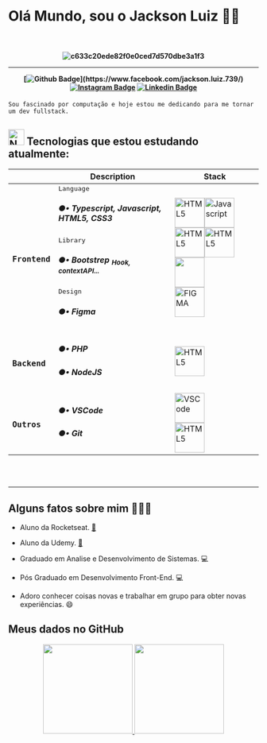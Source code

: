 <h3 align="center">  <br>

# Olá Mundo, sou o Jackson Luiz 👨‍💻
<br>

</h3>
<h4 align="center">
 
![c633c20ede82f0e0ced7d570dbe3a1f3](https://user-images.githubusercontent.com/70382532/138322189-2db8df52-9dcb-40a0-88a8-c365466bd33d.gif)

<hr>

[![Github Badge](https://img.shields.io/badge/-Facebook-blue?style=for-the-badge&logo=Facebook&logoColor=white&link=[https://github.com/arthurspk](https://github.com/JacksonLuiz99))](https://www.facebook.com/jackson.luiz.739/)
[![Instagram Badge](https://img.shields.io/badge/-instagram-red?style=for-the-badge&logo=instagram&logoColor=white&link=https://github.com/JacksonLuiz99)](https://www.instagram.com/jackson.luiz99/)
[![Linkedin Badge](https://img.shields.io/badge/-Linkedin-blue?style=for-the-badge&logo=Linkedin&logoColor=white&link=https://github.com/JacksonLuiz99)](https://www.linkedin.com/in/jackson-luiz-69a909238//)

</h4>

```
Sou fascinado por computação e hoje estou me dedicando para me tornar um dev fullstack.
```


 <h2><img height="32" title="NodeJS" alt="NodeJS" src="https://github.com/DIGOARTHUR/digoarthur/assets/59892368/01b5a690-a7d9-4d16-bd57-1aa10ef45c90"/>
Tecnologias que estou estudando atualmente:</h2>












<div align='center'>
    
|  |Description | Stack |
| --- |--- | --- |
| <h3>`Frontend`</h3> | <kbd> Language </kbd> <h5>●• Typescript, Javascript, HTML5, CSS3</h5>  <kbd> Library</kbd> <h5>●• Bootstrep <sub> Hook, contextAPI...</sub> </h5> <kbd> Design</kbd> <h5>●• Figma</h5>| <img height="60"  src="https://github.com/DIGOARTHUR/digoarthur/assets/59892368/c3604f76-0eae-4502-9321-c4019fbdc7dc" alt="HTML5"/><img height="60"  src="https://github.com/DIGOARTHUR/digoarthur/assets/59892368/7db4b0f9-070f-47ba-8640-76f5e32bf198" alt="Javascript"/><img height="60"  src="https://github.com/DIGOARTHUR/digoarthur/assets/59892368/eb4fea89-f82d-421c-975f-0127f75f8460" alt="HTML5"/><img height="60"  src="https://github.com/DIGOARTHUR/digoarthur/assets/59892368/68ace390-4198-4da0-8473-4d731be18f6c" alt="HTML5"/>  <br/> <img height="60"  src="https://raw.githubusercontent.com/simple-icons/simple-icons/efac599e0c7543da43139d3064277b9306f7bea7/icons/bootstrap.svg"/> <br/> <img height="60"  src="https://github.com/DIGOARTHUR/digoarthur/assets/59892368/d493fe48-d1d7-4e8f-a5d5-b01086083278" alt="FIGMA"/> |
| <h3>`Backend`</h3>   | <h5>●• PHP</h5> <h5>●• NodeJS</h5>  | <img height="60"  src="https://cdn.icon-icons.com/icons2/1381/PNG/96/com_94184.png" alt="HTML5"/> |
| <h3>`Outros`</h3>   | <h5>●• VSCode</h5> <h5>●• Git</h5>  |<img height="60"  src="https://github.com/DIGOARTHUR/digoarthur/assets/59892368/b5b089d5-3a20-421b-9e4d-258f8a8195aa" alt="VSCode"/> <br/> <img height="60"  src="https://github.com/DIGOARTHUR/digoarthur/assets/59892368/34f94a61-fe78-4db2-a419-71ae0f95ec84" alt="HTML5"/> |
</div>



<br/>
  <br/>


  ------

## Alguns fatos sobre mim 👨🏻‍💻

- Aluno da Rocketseat. [:link:]([https://linktr.ee/guiadevbrasil](https://app.rocketseat.com.br/dashboard))
- Aluno da Udemy. [:link:](https://www.udemy.com/)

- Graduado em Analise e Desenvolvimento de Sistemas. 💻

- Pós Graduado em Desenvolvimento Front-End. 💻
  
- Adoro conhecer coisas novas e trabalhar em grupo para obter novas experiências. 😄

  
## Meus dados no GitHub

<!-- <span style="height ">
![Anurag's GitHub stats](https://github-readme-stats.vercel.app/api?username=JacksonLuiz99_icons=true&theme=tokyonight)
</span> -->
<div align="center">
<a href="https://github.com/seu-usuário-aqui">
<img height="180em" src="https://github-readme-stats.vercel.app/api/top-langs/?username=JacksonLuiz99&layout=compact&langs_count=7&theme=dracula"/>
<img height="180em" src="https://github-readme-stats.vercel.app/api?username=JacksonLuiz99&show_icons=true&theme=dracula&include_all_commits=true&count_private=true"/>
</div>


